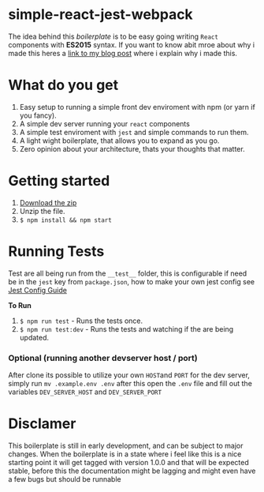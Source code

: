 # simple-react-jest-webpack

The idea behind this _boilerplate_ is to be easy going writing `React` components with **ES2015** syntax. If you want to know abit mroe about why i made this heres a [link to my blog post](https://medium.com/@Nopziiemoo/another-webpack-boilerplate-light-130137604aad#.osa1toant) where i explain why i made this.

# What do you get
1. Easy setup to running a simple front dev enviroment with npm (or yarn if you fancy).
2. A simple dev server running your `react` components
3. A simple test enviroment with `jest` and simple commands to run them.
4. A light wight boilerplate, that allows you to expand as you go.
5. Zero opinion about your architecture, thats your thoughts that matter.


# Getting started
1. [Download the zip](https://github.com/Nopzen/simple-react-jest-webpack/archive/master.zip)
2. Unzip the file.
3. `$ npm install && npm start`

# Running Tests
Test are all being run from the `__test__` folder, this is configurable if need be in the `jest` key from `package.json`, how to make your own jest config see [Jest Config Guide](https://facebook.github.io/jest/docs/configuration.html)

**To Run**
1. `$ npm run test` - Runs the tests once.
2. `$ npm run test:dev` - Runs the tests and watching if the are being updated.

### Optional (running another devserver host / port)
After clone its possible to utilize your own `HOST`and `PORT` for the dev server, simply run `mv .example.env .env` after this open the `.env` file and fill out the variables `DEV_SERVER_HOST` and `DEV_SERVER_PORT`

# Disclamer
This boilerplate is still in early development, and can be subject to major changes. When the boilerplate is in a state where i feel like this is a nice starting point it will get tagged with version 1.0.0 and that will be expected stable, before this the documentation might be lagging and might even have a few bugs but should be runnable
